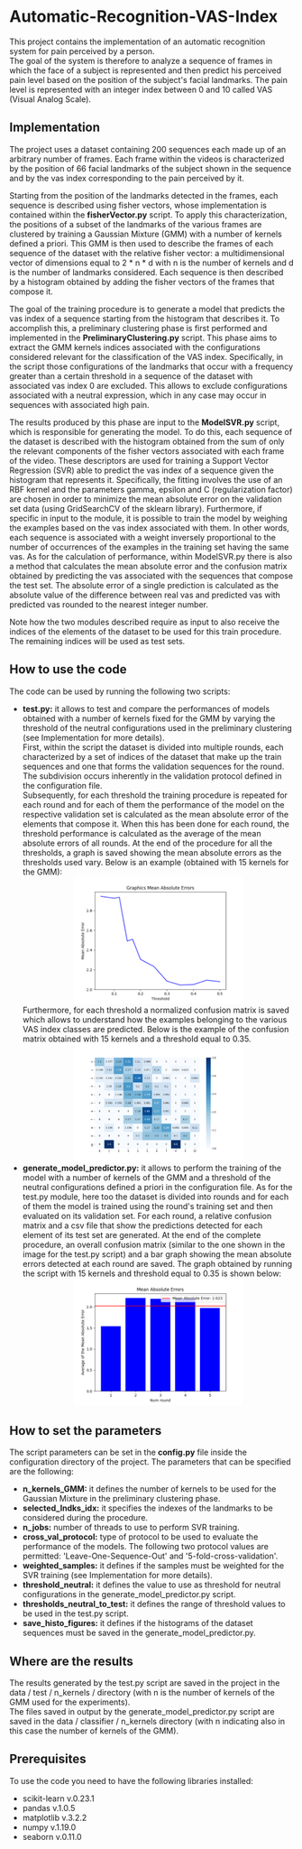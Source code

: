 # Automatic-Recognition-VAS-Index

This project contains the implementation of an automatic recognition system for pain perceived by a person. <br>
The goal of the system is therefore to analyze a sequence of frames in which the face of a subject is represented 
and then predict his perceived pain level based on the position of the subject's facial landmarks. 
The pain level is represented with an integer index between 0 and 10 called VAS (Visual Analog Scale).

<h2>Implementation</h2>
The project uses a dataset containing 200 sequences each made up of an arbitrary number of frames. 
Each frame within the videos is characterized by the position of 66 facial landmarks of the subject shown 
in the sequence and by the vas index corresponding to the pain perceived by it. <br>

Starting from the position of the landmarks detected in the frames, each sequence is described using fisher vectors, 
whose implementation is contained within the <b>fisherVector.py</b> script.
To apply this characterization, the positions of a subset of the landmarks of the various frames are clustered by training a Gaussian Mixture (GMM)
with a number of kernels defined a priori. 
This GMM is then used to describe the frames of each sequence of the dataset with the relative fisher vector: 
a multidimensional vector of dimensions equal to 2 * n * d with n is the number of kernels and d is the number of landmarks considered.
Each sequence is then described by a histogram obtained by adding the fisher vectors of the frames that compose it.<br>

The goal of the training procedure is to generate a model that predicts the vas index of a sequence starting from the histogram that describes it.
To accomplish this, a preliminary clustering phase is first performed and implemented in the <b>PreliminaryClustering.py</b> script.
This phase aims to extract the GMM kernels indices associated with the configurations considered relevant for the classification of the VAS index. 
Specifically, in the script those configurations of the landmarks that occur with a frequency greater than a certain threshold in a sequence of the dataset 
with associated vas index 0 are excluded. This allows to exclude configurations associated with a neutral expression, which in any case may occur in sequences with associated high pain.<br>

The results produced by this phase are input to the <b>ModelSVR.py</b> script, which is responsible for generating the model. To do this, each sequence of the dataset is described with the histogram obtained from the sum of only the relevant components of the fisher vectors associated with each frame of the video.
These descriptors are used for training a Support Vector Regression (SVR) able to predict the vas index of a sequence given the histogram that represents it. Specifically, the fitting involves the use of an RBF kernel and the parameters gamma, epsilon and C (regularization factor) are chosen in order to minimize the mean absolute error 
on the validation set data (using GridSearchCV of the sklearn library). Furthermore, if specific in input to the module, it is possible to train the model by weighing the examples based on the vas index associated with them. In other words, each sequence is associated with a weight inversely proportional to the number of occurrences of 
the examples in the training set having the same vas.
As for the calculation of performance, within ModelSVR.py there is also a method that calculates the mean absolute error and the confusion matrix obtained by predicting the vas associated with the sequences that compose the test set. 
The absolute error of a single prediction is calculated as the absolute value of the difference between real vas and predicted vas with predicted vas rounded to the nearest integer number. <br>

Note how the two modules described require as input to also receive the indices of the elements of the dataset to be used for this train procedure. The remaining indices will be used as test sets.

<h2>How to use the code</h2>
The code can be used by running the following two scripts:
<ul>
  <li><b>test.py:</b> it allows to test and compare the performances of models obtained with a number of kernels fixed for the GMM by varying the threshold of the neutral configurations used in the preliminary clustering (see Implementation for more details).<br>
First, within the script the dataset is divided into multiple rounds, each characterized by a set of indices of the dataset that make up the train sequences and one that forms the validation sequences for the round. The subdivision occurs inherently in the validation protocol defined in the configuration file.<br>
Subsequently, for each threshold the training procedure is repeated for each round and for each of them the performance of the model on the respective validation set is calculated as the mean absolute error of the elements that compose it.
When this has been done for each round, the threshold performance is calculated as the average of the mean absolute errors of all rounds. At the end of the procedure for all the thresholds, a graph is saved showing the mean absolute errors as the thresholds used vary. Below is an example (obtained with 15 kernels for the GMM):
  <div align="center">
    <img src="/data/test/15_kernels/exp_weight_samples/errors_graph.png" width="300px"</img> 
  </div>
Furthermore, for each threshold a normalized confusion matrix is saved which allows to understand how the examples belonging to the various VAS index classes are predicted. Below is the example of the confusion matrix obtained with 15 kernels and a threshold equal to 0.35.
  <div align="center">
    <img src="/data/test/15_kernels/exp_weight_samples/confusion_matrices/current_matrix_0.35.png" width="300px"</img> 
  </div>
</li>
<li><b>generate_model_predictor.py:</b> it allows to perform the training of the model with a number of kernels of the GMM and a threshold of the neutral configurations defined a priori in the configuration file. As for the test.py module, here too the dataset is divided into rounds and for each of them the model is trained using the round's training set and then evaluated on its validation set.
For each round, a relative confusion matrix and a csv file that show the predictions detected for each element of its test set are generated.
At the end of the complete procedure, an overall confusion matrix (similar to the one shown in the image for the test.py script) and a bar graph showing the mean absolute errors detected at each round are saved. The graph obtained by running the script with 15 kernels and threshold equal to 0.35 is shown below:
  <div align="center">
    <img src="/data/classifier/15_kernels/graphics_errors.png" width="300px"</img> 
  </div>
</li>
</ul>

<h2>How to set the parameters</h2>
The script parameters can be set in the <b>config.py</b> file inside the configuration directory of the project.
The parameters that can be specified are the following:
<ul>
  <li><b>n_kernels_GMM:</b> it defines the number of kernels to be used for the Gaussian Mixture in the preliminary clustering phase. </li>
  <li><b>selected_lndks_idx:</b> it specifies the indexes of the landmarks to be considered during the procedure.</li>
  <li><b>n_jobs:</b> number of threads to use to perform SVR training.</li>
  <li><b>cross_val_protocol:</b> type of protocol to be used to evaluate the performance of the models. The following two protocol values are permitted:
  'Leave-One-Sequence-Out' and '5-fold-cross-validation'.</li>
  <li><b>weighted_samples:</b> it defines if the samples must be weighted for the SVR training (see Implementation for more details).</li>
  <li><b>threshold_neutral:</b> it defines the value to use as threshold for neutral configurations in the generate_model_predictor.py script.</li>
  <li><b>thresholds_neutral_to_test:</b> it defines the range of threshold values to be used in the test.py script.</li>
  <li><b>save_histo_figures:</b> it defines if the histograms of the dataset sequences must be saved in the generate_model_predictor.py.</li>
</ul>

<h2>Where are the results</h2>
The results generated by the test.py script are saved in the project in the data / test / n_kernels / directory (with n is the number of kernels of the GMM used for the experiments).<br>
The files saved in output by the generate_model_predictor.py script are saved in the data / classifier / n_kernels directory (with n indicating also in this case the number of kernels of the GMM).

<h2>Prerequisites</h2>
To use the code you need to have the following libraries installed:
<ul>
  <li>scikit-learn v.0.23.1</li>
  <li>pandas v.1.0.5</li>
  <li>matplotlib v.3.2.2</li>
  <li>numpy v.1.19.0</li>
  <li>seaborn v.0.11.0</li>
</ul>
